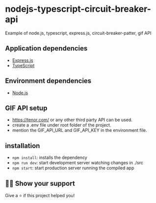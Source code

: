 # nodejs-typescript-circuit-breaker-api


Example of node.js, typescript, express.js, circuit-breaker-patter, gif API

## Application dependencies

- [Express.js](https://expressjs.com)
- [TypeScript](https://www.typescriptlang.org)

## Environment dependencies

- [Node.js](nodejs.org)

## GIF API setup

- https://tenor.com/ or any other third party API  can be used. 
- create a .env file under root folder of the project.
- mention the GIF_API_URL and GIF_API_KEY in the environment file.

## installation

- `npm install`: installs the dependency
- `npm run dev`: start development server watching changes in ./src
- `npm start`: start production server running the compiled app

## :man_astronaut: Show your support

Give a ⭐️ if this project helped you! 
